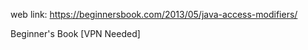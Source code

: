 web link: https://beginnersbook.com/2013/05/java-access-modifiers/




Beginner's Book [VPN Needed]
